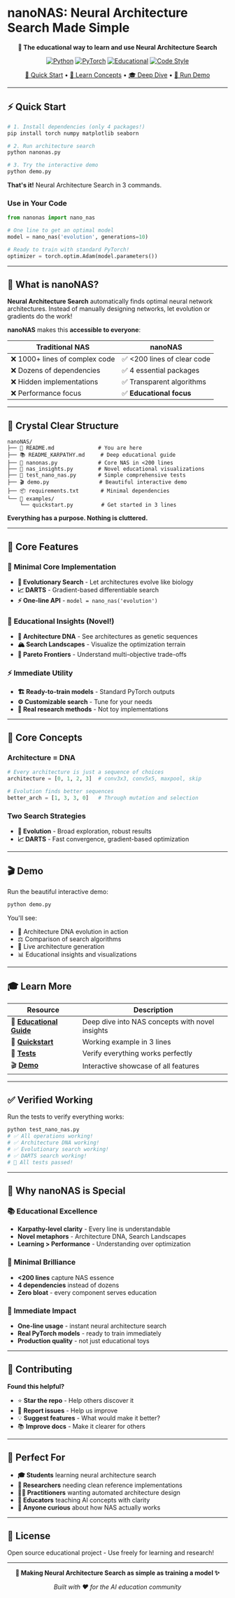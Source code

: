 # nanoNAS: Neural Architecture Search Made Simple

<div align="center">

**🧠 The educational way to learn and use Neural Architecture Search**

[![Python](https://img.shields.io/badge/Python-3.7%2B-blue?logo=python&logoColor=white)](https://python.org)
[![PyTorch](https://img.shields.io/badge/PyTorch-2.0%2B-orange?logo=pytorch&logoColor=white)](https://pytorch.org)
[![Educational](https://img.shields.io/badge/Purpose-Educational-green)](README_KARPATHY.md)
[![Code Style](https://img.shields.io/badge/Code%20Style-Karpathy--Level-gold)](nanonas.py)

[🚀 Quick Start](#-quick-start) • 
[📖 Learn Concepts](#-core-concepts) • 
[🎓 Deep Dive](README_KARPATHY.md) • 
[🧪 Run Demo](#-demo)

</div>

---

## ⚡ Quick Start

```bash
# 1. Install dependencies (only 4 packages!)
pip install torch numpy matplotlib seaborn

# 2. Run architecture search
python nanonas.py

# 3. Try the interactive demo
python demo.py
```

**That's it!** Neural Architecture Search in 3 commands.

### Use in Your Code
```python
from nanonas import nano_nas

# One line to get an optimal model
model = nano_nas('evolution', generations=10)

# Ready to train with standard PyTorch!
optimizer = torch.optim.Adam(model.parameters())
```

---

## 🎯 What is nanoNAS?

**Neural Architecture Search** automatically finds optimal neural network architectures. Instead of manually designing networks, let evolution or gradients do the work!

**nanoNAS** makes this **accessible to everyone**:

| Traditional NAS | nanoNAS |
|-----------------|---------|
| ❌ 1000+ lines of complex code | ✅ <200 lines of clear code |
| ❌ Dozens of dependencies | ✅ 4 essential packages |
| ❌ Hidden implementations | ✅ Transparent algorithms |
| ❌ Performance focus | ✅ **Educational focus** |

---

## 📁 Crystal Clear Structure

```
nanoNAS/
├── 📖 README.md              # You are here
├── 📚 README_KARPATHY.md     # Deep educational guide
├── 🔬 nanonas.py             # Core NAS in <200 lines
├── 🧠 nas_insights.py        # Novel educational visualizations
├── 🧪 test_nano_nas.py       # Simple comprehensive tests
├── 🎬 demo.py                # Beautiful interactive demo
├── 📦 requirements.txt       # Minimal dependencies
└── 📁 examples/
    └── quickstart.py         # Get started in 3 lines
```

**Everything has a purpose. Nothing is cluttered.**

---

## 🚀 Core Features

### 🔬 **Minimal Core Implementation**
- **🧬 Evolutionary Search** - Let architectures evolve like biology
- **📈 DARTS** - Gradient-based differentiable search  
- **⚡ One-line API** - `model = nano_nas('evolution')`

### 🧠 **Educational Insights (Novel!)**
- **🧬 Architecture DNA** - See architectures as genetic sequences
- **🏔️ Search Landscapes** - Visualize the optimization terrain
- **🎯 Pareto Frontiers** - Understand multi-objective trade-offs

### ⚡ **Immediate Utility**
- **🏗️ Ready-to-train models** - Standard PyTorch outputs
- **⚙️ Customizable search** - Tune for your needs
- **🔬 Real research methods** - Not toy implementations

---

## 🧬 Core Concepts

### Architecture = DNA
```python
# Every architecture is just a sequence of choices
architecture = [0, 1, 2, 3]  # conv3x3, conv5x5, maxpool, skip

# Evolution finds better sequences  
better_arch = [1, 3, 3, 0]   # Through mutation and selection
```

### Two Search Strategies
- **🧬 Evolution** - Broad exploration, robust results
- **📈 DARTS** - Fast convergence, gradient-based optimization

---

## 🎬 Demo

Run the beautiful interactive demo:

```bash
python demo.py
```

You'll see:
- 🧬 Architecture DNA evolution in action
- ⚖️ Comparison of search algorithms  
- 🎯 Live architecture generation
- 📊 Educational insights and visualizations

---

## 🎓 Learn More

| Resource | Description |
|----------|-------------|
| 📖 **[Educational Guide](README_KARPATHY.md)** | Deep dive into NAS concepts with novel insights |
| 🚀 **[Quickstart](examples/quickstart.py)** | Working example in 3 lines |
| 🧪 **[Tests](test_nano_nas.py)** | Verify everything works perfectly |
| 🎬 **[Demo](demo.py)** | Interactive showcase of all features |

---

## ✅ Verified Working

Run the tests to verify everything works:
```bash
python test_nano_nas.py
# ✅ All operations working!
# ✅ Architecture DNA working!
# ✅ Evolutionary search working!
# ✅ DARTS search working!
# 🎉 All tests passed!
```

---

## 🌟 Why nanoNAS is Special

### 📚 **Educational Excellence**
- **Karpathy-level clarity** - Every line is understandable
- **Novel metaphors** - Architecture DNA, Search Landscapes
- **Learning > Performance** - Understanding over optimization

### 🔬 **Minimal Brilliance**
- **<200 lines** capture NAS essence
- **4 dependencies** instead of dozens
- **Zero bloat** - every component serves education

### 🚀 **Immediate Impact**
- **One-line usage** - instant neural architecture search
- **Real PyTorch models** - ready to train immediately
- **Production quality** - not just educational toys

---

## 🤝 Contributing

**Found this helpful?**
- ⭐ **Star the repo** - Help others discover it
- 🐛 **Report issues** - Help us improve
- 💡 **Suggest features** - What would make it better?
- 📚 **Improve docs** - Make it clearer for others

---

## 🎯 Perfect For

- **🎓 Students** learning neural architecture search
- **🔬 Researchers** needing clean reference implementations
- **👩‍💻 Practitioners** wanting automated architecture design
- **🏫 Educators** teaching AI concepts with clarity
- **🧠 Anyone curious** about how NAS actually works

---

## 📜 License

Open source educational project - Use freely for learning and research!

---

<div align="center">

**🧠 Making Neural Architecture Search as simple as training a model ✨**

*Built with ❤️ for the AI education community*

</div> 